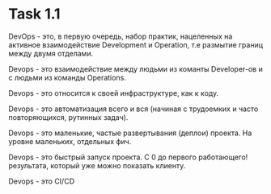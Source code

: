 Task 1.1
=====================

DevOps - это, в первую очередь, набор практик, нацеленных на активное взаимодействие Development и Operation, т.е размытие границ между двумя отделами.

Devops - это  взаимодействие между людьми из команты Developer-ов и с людьми из команды Operations.

Devops - это относится к своей инфраструктуре, как к коду.

Devops - это автоматизация всего и вся (начиная с трудоемких и часто повторяющихся, рутинных задач).

Devops - это маленькие, частые развертывания (деплои) проекта. На уровне маленьких, отдельных фич.

Devops - это быстрый запуск проекта. С 0 до первого работающего! результата, который уже можно показать клиенту.

Devops - это CI/CD
